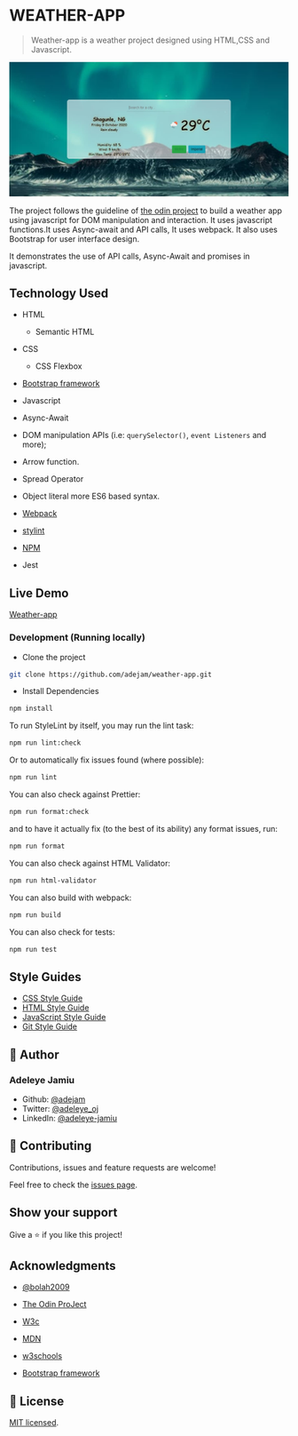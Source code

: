 # WEATHER-APP

> Weather-app is a weather project designed using HTML,CSS and Javascript.

![screenshot](./app_screenshot.jpg)

The project follows the guideline of [the odin project](https://theodinproject.com/courses/javascript/lessons/weather-app) to build a weather app using javascript for DOM manipulation and interaction. It uses javascript functions.It uses Async-await and API calls, It uses webpack. It also uses Bootstrap for user interface design.

It demonstrates the use of API calls, Async-Await and promises in javascript.

## Technology Used

- HTML

  - Semantic HTML

- CSS

  - CSS Flexbox

- [Bootstrap framework](https://getbootstrap.com/)

- Javascript
- Async-Await
- DOM manipulation APIs (i.e: `querySelector()`, `event Listeners` and more);
- Arrow function.
- Spread Operator
- Object literal more ES6 based syntax.

- [Webpack](https://webpack.js.org/)

- [stylint](https://stylelint.io/)

- [NPM](https://www.npmjs.com/)

- Jest

## Live Demo

[Weather-app](https://adejam-weather-app.netlify.app)

### Development (Running locally)

- Clone the project

```bash
git clone https://github.com/adejam/weather-app.git

```

- Install Dependencies

```bash
npm install
```

To run StyleLint by itself, you may run the lint task:

```bash
npm run lint:check
```

Or to automatically fix issues found (where possible):

```bash
npm run lint
```

You can also check against Prettier:

```bash
npm run format:check
```

and to have it actually fix (to the best of its ability) any format issues, run:

```bash
npm run format
```

You can also check against HTML Validator:

```bash
npm run html-validator
```

You can also build with webpack:

```bash
npm run build
```

You can also check for tests:

```bash
npm run test
```

## Style Guides

- [CSS Style Guide](http://udacity.github.io/frontend-nanodegree-styleguide/css.html)
- [HTML Style Guide](http://udacity.github.io/frontend-nanodegree-styleguide/index.html)
- [JavaScript Style Guide](http://udacity.github.io/frontend-nanodegree-styleguide/javascript.html)
- [Git Style Guide](https://udacity.github.io/git-styleguide/)

## 👤 Author

### Adeleye Jamiu

- Github: [@adejam](http://github.com/adejam)
- Twitter: [@adeleye_oj](https://twitter.com/Adeleye_oj)
- LinkedIn: [@adeleye-jamiu](https://linkedin.com/in/adeleye-jamiu)

## 🤝 Contributing

Contributions, issues and feature requests are welcome!

Feel free to check the [issues page](../../issues).

## Show your support

Give a ⭐️ if you like this project!

## Acknowledgments

- [@bolah2009](http://github.com/bolah2009)

- [The Odin ProJect](https://theodinproject.com/courses/javascript/lessons/weather-app)

- [W3c](https://www.w3.org/)

- [MDN](https://developer.mozilla.org/)

- [w3schools](https://www.w3schools.com/)

- [Bootstrap framework](https://getbootstrap.com/)

## 📝 License

[MIT licensed](./LICENSE).
